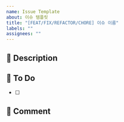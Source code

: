 ```yaml
---
name: Issue Template
about: 이슈 템플릿
title: "[FEAT/FIX/REFACTOR/CHORE] 이슈 이름"
labels: ""
assignees: ""
---
```


## 📑 Description

<!--추가/수정이 필요한 내용-->

## 📌 To Do

<!--추가/수정될 내용-->

- [ ]

## 💬 Comment
